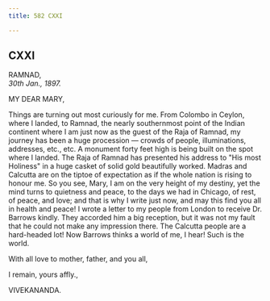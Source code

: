 ```yaml
---
title: 582 CXXI

---
```

  

  


## CXXI

RAMNAD,  
*30th Jan., 1897.*

MY DEAR MARY,

Things are turning out most curiously for me. From Colombo in Ceylon,
where I landed, to Ramnad, the nearly southernmost point of the Indian
continent where I am just now as the guest of the Raja of Ramnad, my
journey has been a huge procession — crowds of people, illuminations,
addresses, etc., etc. A monument forty feet high is being built on the
spot where I landed. The Raja of Ramnad has presented his address to
"His most Holiness" in a huge casket of solid gold beautifully worked.
Madras and Calcutta are on the tiptoe of expectation as if the whole
nation is rising to honour me. So you see, Mary, I am on the very height
of my destiny, yet the mind turns to quietness and peace, to the days we
had in Chicago, of rest, of peace, and love; and that is why I write
just now, and may this find you all in health and peace! I wrote a
letter to my people from London to receive Dr. Barrows kindly. They
accorded him a big reception, but it was not my fault that he could not
make any impression there. The Calcutta people are a hard-headed lot!
Now Barrows thinks a world of me, I hear! Such is the world.

With all love to mother, father, and you all, 

I remain, yours affly.,

VIVEKANANDA.